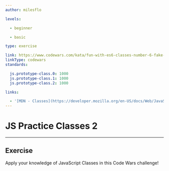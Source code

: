```yaml
---
author: milesflo

levels:

  - beginner

  - basic

type: exercise

link: https://www.codewars.com/kata/fun-with-es6-classes-number-6-fake-files-basic
linkType: codewars
standards:

  js.prototype-class.0: 1000
  js.prototype-class.1: 1000
  js.prototype-class.2: 1000

links:

  - '[MDN - Classes](https://developer.mozilla.org/en-US/docs/Web/JavaScript/Reference/Classes)'
---
```


# JS Practice Classes 2

---
## Exercise

Apply your knowledge of JavaScript Classes in this Code Wars challenge!
